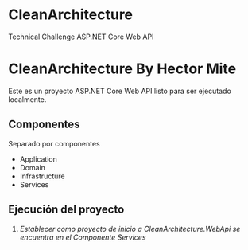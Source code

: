 # CleanArchitecture
Technical Challenge ASP.NET Core Web API
# CleanArchitecture By Hector Mite
Este es un proyecto ASP.NET Core Web API listo para ser ejecutado localmente.
## Componentes
Separado por componentes
- Application
- Domain
- Infrastructure
- Services
## Ejecución del proyecto
1. *Establecer como proyecto de inicio a CleanArchitecture.WebApi se encuentra en el Componente Services*